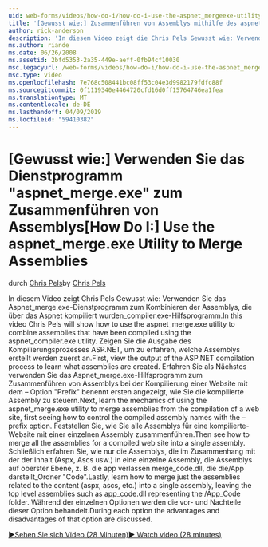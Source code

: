 ```yaml
---
uid: web-forms/videos/how-do-i/how-do-i-use-the-aspnet_mergeexe-utility-to-merge-assemblies
title: '[Gewusst wie:] Zusammenführen von Assemblys mithilfe des aspnet_merge.exe-Dienstprogramms | Microsoft-Dokumentation'
author: rick-anderson
description: 'In diesem Video zeigt die Chris Pels Gewusst wie: Verwenden des aspnet_merge.exe-Dienstprogramms zum Kombinieren der Assemblys, die über die aspnet_compiler.exe-Hilfsprogramm kompiliert wurden...'
ms.author: riande
ms.date: 06/26/2008
ms.assetid: 2bfd5353-2a35-449e-aeff-0fb94cf10030
msc.legacyurl: /web-forms/videos/how-do-i/how-do-i-use-the-aspnet_mergeexe-utility-to-merge-assemblies
msc.type: video
ms.openlocfilehash: 7e768c508441bc08ff53c04e3d9982179fdfc88f
ms.sourcegitcommit: 0f1119340e4464720cfd16d0ff15764746ea1fea
ms.translationtype: MT
ms.contentlocale: de-DE
ms.lasthandoff: 04/09/2019
ms.locfileid: "59410382"
---
```

# <a name="how-do-i-use-the-aspnetmergeexe-utility-to-merge-assemblies"></a><span data-ttu-id="ddfd0-103">[Gewusst wie:] Verwenden Sie das Dienstprogramm "aspnet_merge.exe" zum Zusammenführen von Assemblys</span><span class="sxs-lookup"><span data-stu-id="ddfd0-103">[How Do I:] Use the aspnet_merge.exe Utility to Merge Assemblies</span></span>

<span data-ttu-id="ddfd0-104">durch [Chris Pels](https://twitter.com/chrispels)</span><span class="sxs-lookup"><span data-stu-id="ddfd0-104">by [Chris Pels](https://twitter.com/chrispels)</span></span>

<span data-ttu-id="ddfd0-105">In diesem Video zeigt Chris Pels Gewusst wie: Verwenden Sie das Aspnet\_merge.exe-Dienstprogramm zum Kombinieren der Assemblys, die über das Aspnet kompiliert wurden\_compiler.exe-Hilfsprogramm.</span><span class="sxs-lookup"><span data-stu-id="ddfd0-105">In this video Chris Pels will show how to use the aspnet\_merge.exe utility to combine assemblies that have been compiled using the aspnet\_compiler.exe utility.</span></span> <span data-ttu-id="ddfd0-106">Zeigen Sie die Ausgabe des Kompilierungsprozesses ASP.NET, um zu erfahren, welche Assemblys erstellt werden zuerst an.</span><span class="sxs-lookup"><span data-stu-id="ddfd0-106">First, view the output of the ASP.NET compilation process to learn what assemblies are created.</span></span> <span data-ttu-id="ddfd0-107">Erfahren Sie als Nächstes verwenden Sie das Aspnet\_merge.exe-Hilfsprogramm zum Zusammenführen von Assemblys bei der Kompilierung einer Website mit dem – Option "Prefix" benennt ersten angezeigt, wie Sie die kompilierte Assembly zu steuern.</span><span class="sxs-lookup"><span data-stu-id="ddfd0-107">Next, learn the mechanics of using the aspnet\_merge.exe utility to merge assemblies from the compilation of a web site, first seeing how to control the compiled assembly names with the –prefix option.</span></span> <span data-ttu-id="ddfd0-108">Feststellen Sie, wie Sie alle Assemblys für eine kompilierte-Website mit einer einzelnen Assembly zusammenführen.</span><span class="sxs-lookup"><span data-stu-id="ddfd0-108">Then see how to merge all the assemblies for a compiled web site into a single assembly.</span></span> <span data-ttu-id="ddfd0-109">Schließlich erfahren Sie, wie nur die Assemblys, die im Zusammenhang mit der der Inhalt (Aspx, Ascs usw.) in eine einzelne Assembly, die Assemblys auf oberster Ebene, z. B. die app verlassen merge\_code.dll, die die/App darstellt\_Ordner "Code".</span><span class="sxs-lookup"><span data-stu-id="ddfd0-109">Lastly, learn how to merge just the assemblies related to the content (aspx, ascs, etc.) into a single assembly, leaving the top level assemblies such as app\_code.dll representing the /App\_Code folder.</span></span> <span data-ttu-id="ddfd0-110">Während der einzelnen Optionen werden die vor- und Nachteile dieser Option behandelt.</span><span class="sxs-lookup"><span data-stu-id="ddfd0-110">During each option the advantages and disadvantages of that option are discussed.</span></span>

[<span data-ttu-id="ddfd0-111">&#9654;Sehen Sie sich Video (28 Minuten)</span><span class="sxs-lookup"><span data-stu-id="ddfd0-111">&#9654; Watch video (28 minutes)</span></span>](https://channel9.msdn.com/Blogs/ASP-NET-Site-Videos/how-do-i-use-the-aspnet_mergeexe-utility-to-merge-assemblies)
